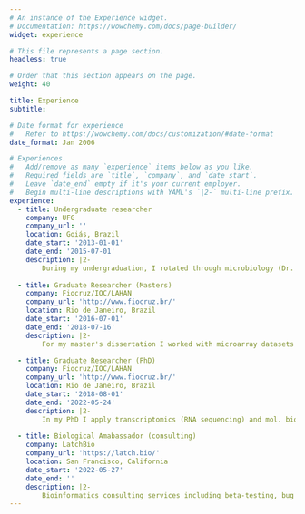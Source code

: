 ```yaml
---
# An instance of the Experience widget.
# Documentation: https://wowchemy.com/docs/page-builder/
widget: experience

# This file represents a page section.
headless: true

# Order that this section appears on the page.
weight: 40

title: Experience
subtitle:

# Date format for experience
#   Refer to https://wowchemy.com/docs/customization/#date-format
date_format: Jan 2006

# Experiences.
#   Add/remove as many `experience` items below as you like.
#   Required fields are `title`, `company`, and `date_start`.
#   Leave `date_end` empty if it's your current employer.
#   Begin multi-line descriptions with YAML's `|2-` multi-line prefix.
experience:
  - title: Undergraduate researcher
    company: UFG
    company_url: ''
    location: Goiás, Brazil
    date_start: '2013-01-01'
    date_end: '2015-07-01'
    description: |2-
        During my undergraduation, I rotated through microbiology (Dr. Jupyracyara C. Barros), biochemistry (Dr. Geraldo L. Sadoyama) and molecular biology (Dr. Adriana F. Neves) labs, where I developed skills such as bacterial and eukaryote cell culture, nucleic acids molecular biology, SELEX for aptamer identification, molecular cloning, antimicrobial compound identification and evaluation.
        
  - title: Graduate Researcher (Masters)
    company: Fiocruz/IOC/LAHAN
    company_url: 'http://www.fiocruz.br/'
    location: Rio de Janeiro, Brazil
    date_start: '2016-07-01'
    date_end: '2018-07-16'
    description: |2-
        For my master's dissertation I worked with microarray datasets for identifying common biological modulated pathways in leprosy. During this time, most of my bioinformatics skills were consolidated, especially -omics data analysis, scripting, design of experiments and data viz. I also spent some time in professor's Stewart Cole’s Lab, EPFL, Lausanne, Switzerland, where I worked with RNA sequencing and had some experience in a BSL-3 lab.

  - title: Graduate Researcher (PhD)
    company: Fiocruz/IOC/LAHAN
    company_url: 'http://www.fiocruz.br/'
    location: Rio de Janeiro, Brazil
    date_start: '2018-08-01'
    date_end: '2022-05-24'
    description: |2-
        In my PhD I apply transcriptomics (RNA sequencing) and mol. bio. to identify biomarkers and novel biological pathways behind leprosy immunopathogenesis, focusing on translational applications. I also had the opportunity to work with genomics bioinformatics, such as targeted-exome sequencing, small-medium scale genotyping and QTL mapping, thanks to internal and external collaborations. In parallel, I work upon improving my coding skills, experiment design, learning about the most relevant database systems and reproducible research techniques/tools. 
        
  - title: Biological Amabassador (consulting)
    company: LatchBio
    company_url: 'https://latch.bio/'
    location: San Francisco, California
    date_start: '2022-05-27'
    date_end: ''
    description: |2- 
        Bioinformatics consulting services including beta-testing, bug report, feature development, and technical advisor.    
---
```

